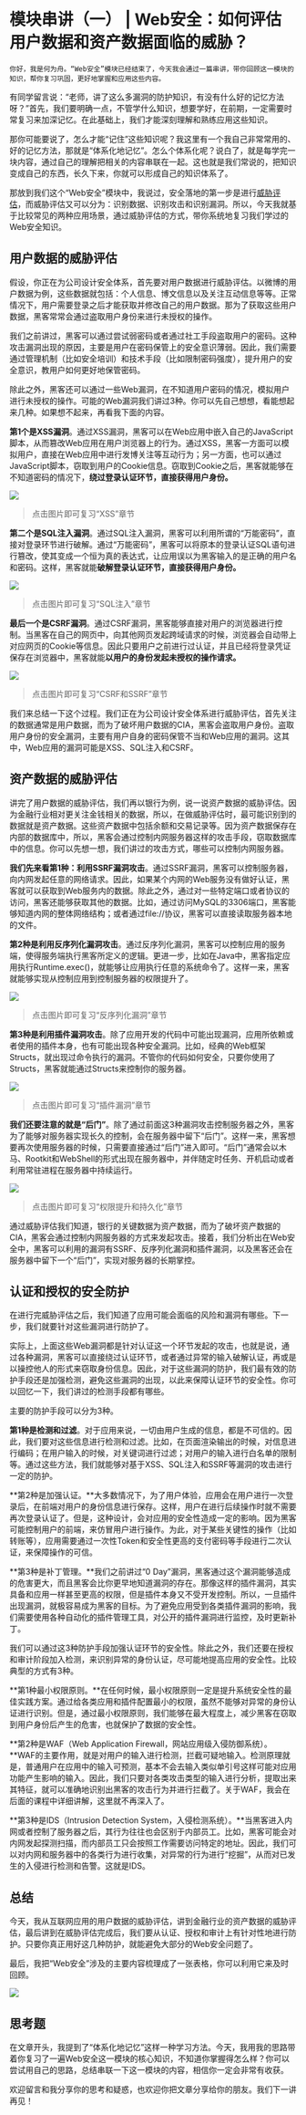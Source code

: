 # 模块串讲（一） | Web安全：如何评估用户数据和资产数据面临的威胁？

    你好，我是何为舟。“Web安全”模块已经结束了，今天我会通过一篇串讲，带你回顾这一模块的知识，帮你复习巩固，更好地掌握和应用这些内容。

有同学留言说：“老师，讲了这么多漏洞的防护知识，有没有什么好的记忆方法呀？”首先，我们要明确一点，不管学什么知识，想要学好，在前期，一定需要时常复习来加深记忆。在此基础上，我们才能深刻理解和熟练应用这些知识。

那你可能要说了，怎么才能“记住”这些知识呢？我这里有一个我自己非常常用的、好的记忆方法，那就是“体系化地记忆”。怎么个体系化呢？说白了，就是每学完一块内容，通过自己的理解把相关的内容串联在一起。这也就是我们常说的，把知识变成自己的东西，长久下来，你就可以形成自己的知识体系了。

那放到我们这个“Web安全”模块中，我说过，安全落地的第一步是进行[威胁评估](https://time.geekbang.org/column/article/178528)，而威胁评估又可以分为：识别数据、识别攻击和识别漏洞。所以，今天我就基于比较常见的两种应用场景，通过威胁评估的方式，带你系统地复习我们学过的Web安全知识。

## 用户数据的威胁评估

假设，你正在为公司设计安全体系，首先要对用户数据进行威胁评估。以微博的用户数据为例，这些数据就包括：个人信息、博文信息以及关注互动信息等等。正常情况下，用户需要登录之后才能获取并修改自己的用户数据。那为了获取这些用户数据，黑客常常会通过盗取用户身份来进行未授权的操作。

我们之前讲过，黑客可以通过尝试弱密码或者通过社工手段盗取用户的密码。这种攻击漏洞出现的原因，主要是用户在密码保管上的安全意识薄弱。因此，我们需要通过管理机制（比如安全培训）和技术手段（比如限制密码强度），提升用户的安全意识，教用户如何更好地保管密码。

除此之外，黑客还可以通过一些Web漏洞，在不知道用户密码的情况，模拟用户进行未授权的操作。可能的Web漏洞我们讲过3种。你可以先自己想想，看能想起来几种。如果想不起来，再看我下面的内容。

**第1个是XSS漏洞**。通过XSS漏洞，黑客可以在Web应用中嵌入自己的JavaScript脚本，从而篡改Web应用在用户浏览器上的行为。通过XSS，黑客一方面可以模拟用户，直接在Web应用中进行发博关注等互动行为；另一方面，也可以通过JavaScript脚本，窃取到用户的Cookie信息。窃取到Cookie之后，黑客就能够在不知道密码的情况下，**绕过登录认证环节，直接获得用户身份。**

[![](https://static001.geekbang.org/resource/image/7d/f5/7d77973b1623717cd519b0d3f8b7d4f5.jpg)](https://time.geekbang.org/column/article/179592)

> 点击图片即可复习“XSS”章节

**第二个是SQL注入漏洞**。通过SQL注入漏洞，黑客可以利用所谓的“万能密码”，直接对登录环节进行破解。通过“万能密码”，黑客可以将原本的登录认证SQL语句进行篡改，使其变成一个恒为真的表达式，让应用误以为黑客输入的是正确的用户名和密码。这样，黑客就能**破解登录认证环节，直接获得用户身份。**

[![](https://static001.geekbang.org/resource/image/dc/28/dca53475b9ec945b9bd3dd30f37b6328.jpg)](https://time.geekbang.org/column/article/181424)

> 点击图片即可复习“SQL注入”章节

**最后一个是CSRF漏洞**。通过CSRF漏洞，黑客能够直接对用户的浏览器进行控制。当黑客在自己的网页中，向其他网页发起跨域请求的时候，浏览器会自动带上对应网页的Cookie等信息。因此只要用户之前进行过认证，并且已经将登录凭证保存在浏览器中，黑客就能**以用户的身份发起未授权的操作请求。**

[![](https://static001.geekbang.org/resource/image/5c/70/5c0e68d5766befd701ab3f3fae3eea70.jpg)](https://time.geekbang.org/column/article/182074)

> 点击图片即可复习“CSRF和SSRF”章节

我们来总结一下这个过程。我们正在为公司设计安全体系进行威胁评估，首先关注的数据通常是用户数据，而为了破坏用户数据的CIA，黑客会盗取用户身份。盗取用户身份的安全漏洞，主要有用户自身的密码保管不当和Web应用的漏洞。这其中，Web应用的漏洞可能是XSS、SQL注入和CSRF。

## 资产数据的威胁评估

讲完了用户数据的威胁评估，我们再以银行为例，说一说资产数据的威胁评估。因为金融行业相对更关注金钱相关的数据，所以，在做威胁评估时，最可能识别到的数据就是资产数据。这些资产数据中包括余额和交易记录等。因为资产数据保存在内部的数据库中，所以，黑客会通过控制内网服务器这样的攻击手段，窃取数据库中的信息。你可以先想一想，我们讲过的攻击方式，哪些可以控制内网服务器。

**我们先来看第1种：利用SSRF漏洞攻击**。通过SSRF漏洞，黑客可以控制服务器，向内网发起任意的网络请求。因此，如果某个内网的Web服务没有做好认证，黑客就可以获取到Web服务内的数据。除此之外，通过对一些特定端口或者协议的访问，黑客还能够获取其他的数据。比如，通过访问MySQL的3306端口，黑客能够知道内网的整体网络结构；或者通过file://协议，黑客可以直接读取服务器本地的文件。

**第2种是利用反序列化漏洞攻击**。通过反序列化漏洞，黑客可以控制应用的服务端，使得服务端执行黑客所定义的逻辑。更进一步，比如在Java中，黑客指定应用执行Runtime.exec()，就能够让应用执行任意的系统命令了。这样一来，黑客就能够实现从控制应用到控制服务器的权限提升了。

[![](https://static001.geekbang.org/resource/image/31/cb/31c5f69c95170783b7b3a38fc94105cb.jpg)](https://time.geekbang.org/column/article/182421)

> 点击图片即可复习“反序列化漏洞”章节

**第3种是利用插件漏洞攻击**。除了应用开发的代码中可能出现漏洞，应用所依赖或者使用的插件本身，也有可能出现各种安全漏洞。比如，经典的Web框架Structs，就出现过命令执行的漏洞。不管你的代码如何安全，只要你使用了Structs，黑客就能通过Structs来控制你的服务器。

[![](https://static001.geekbang.org/resource/image/7f/6d/7f07e241ed3066fba2c190cb840f8f6d.jpg)](https://time.geekbang.org/column/article/184728)

> 点击图片即可复习“插件漏洞”章节

**我们还要注意的就是“后门”**。除了通过前面这3种漏洞攻击控制服务器之外，黑客为了能够对服务器实现长久的控制，会在服务器中留下“后门”。这样一来，黑客想要再次使用服务器的时候，只需要直接通过“后门”进入即可。“后门”通常会以木马、Rootkit和WebShell的形式出现在服务器中，并伴随定时任务、开机启动或者利用常驻进程在服务器中持续运行。

[![](https://static001.geekbang.org/resource/image/96/62/963a79368db3dbe99ace71f060a61762.jpg)](https://time.geekbang.org/column/article/185307)

> 点击图片即可复习“权限提升和持久化”章节

通过威胁评估我们知道，银行的关键数据为资产数据，而为了破坏资产数据的CIA，黑客会通过控制内网服务器的方式来发起攻击。接着，我们分析出在Web安全中，黑客可以利用的漏洞有SSRF、反序列化漏洞和插件漏洞，以及黑客还会在服务器中留下一个“后门”，实现对服务器的长期掌控。

## 认证和授权的安全防护

在进行完威胁评估之后，我们知道了应用可能会面临的风险和漏洞有哪些。下一步，我们就要针对这些漏洞进行防护了。

实际上，上面这些Web漏洞都是针对认证这一个环节发起的攻击，也就是说，通过各种漏洞，黑客可以直接绕过认证环节，或者通过异常的输入破解认证，再或是以操控他人的形式来窃取身份信息。因此，对于这些漏洞的防护，我们最有效的防护手段还是加强检测，避免这些漏洞的出现，以此来保障认证环节的安全性。你可以回忆一下，我们讲过的检测手段都有哪些。

主要的防护手段可以分为3种。

**第1种是检测和过滤**。对于应用来说，一切由用户生成的信息，都是不可信的。因此，我们要对这些信息进行检测和过滤。比如，在页面渲染输出的时候，对信息进行编码；在用户输入的时候，对关键词进行过滤；对用户的输入进行白名单的限制等。通过这些方法，我们就能够对基于XSS、SQL注入和SSRF等漏洞的攻击进行一定的防护。

**第2种是加强认证。**大多数情况下，为了用户体验，应用会在用户进行一次登录后，在前端对用户的身份信息进行保存。这样，用户在进行后续操作时就不需要再次登录认证了。但是，这种设计，会对应用的安全性造成一定的影响。因为黑客可能控制用户的前端，来仿冒用户进行操作。为此，对于某些关键性的操作（比如转账等），应用需要通过一次性Token和安全性更高的支付密码等手段进行二次认证，来保障操作的可信。

**第3种是补丁管理。**我们之前讲过“0 Day”漏洞，黑客通过这个漏洞能够造成的危害更大，而且黑客会比你更早地知道漏洞的存在。那像这样的插件漏洞，其实具备和应用一样甚至更高的权限，但是插件本身又不受开发控制。所以，一旦插件出现漏洞，就极容易成为黑客的目标。为了避免应用受到各类插件漏洞的影响，我们需要使用各种自动化的插件管理工具，对公开的插件漏洞进行监控，及时更新补丁。

我们可以通过这3种防护手段加强认证环节的安全性。除此之外，我们还要在授权和审计阶段加入检测，来识别异常的身份认证，尽可能地提高应用的安全性。比较典型的方式有3种。

**第1种最小权限原则。**在任何时候，最小权限原则一定是提升系统安全性的最佳实践方案。通过给各类应用和插件配置最小的权限，虽然不能够对异常的身份认证进行识别。但是，通过最小权限原则，我们能够在最大程度上，减少黑客在窃取到用户身份后产生的危害，也就保护了数据的安全性。

**第2种是WAF（Web Application Firewall，网站应用级入侵防御系统）。**WAF的主要作用，就是对用户的输入进行检测，拦截可疑地输入。检测原理就是，普通用户在应用中的输入可预测，基本不会去输入类似单引号这样可能对应用功能产生影响的输入。因此，我们只要对各类攻击类型的输入进行分析，提取出来其特征，就可以准确地识别出黑客的攻击行为并进行拦截了。关于WAF，我会在后面的课程中详细讲解，这里就不再深入了。

**第3种是IDS（Intrusion Detection System，入侵检测系统）。**当黑客进入内网或者控制了服务器之后，其行为往往也会区别于内部员工。比如，黑客可能会对内网发起探测扫描，而内部员工只会按照工作需要访问特定的地址。因此，我们可以对内网和服务器中的各类行为进行收集，对异常的行为进行“挖掘”，从而对已发生的入侵进行检测和告警。这就是IDS。

## 总结

今天，我从互联网应用的用户数据的威胁评估，讲到金融行业的资产数据的威胁评估，最后讲到在威胁评估完成后，我们要从认证、授权和审计上有针对性地进行防护。只要你真正用好这几种防护，就能避免大部分的Web安全问题了。

最后，我把“Web安全”涉及的主要内容梳理成了一张表格，你可以利用它来及时回顾。

![](https://static001.geekbang.org/resource/image/50/65/50986ac4c0b3cbffa4e698921b5d7865.jpg)

## 思考题

在文章开头，我提到了“体系化地记忆”这样一种学习方法。今天，我用我的思路带着你复习了一遍Web安全这一模块的核心知识，不知道你掌握得怎么样？你可以尝试用自己的思路，总结串联一下这一模块的内容，相信你一定会非常有收获。

欢迎留言和我分享你的思考和疑惑，也欢迎你把文章分享给你的朋友。我们下一讲再见！
    